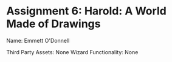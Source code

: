 # Assignment 6: Harold: A World Made of Drawings
Name: Emmett O'Donnell

Third Party Assets:
None
Wizard Functionality:
None